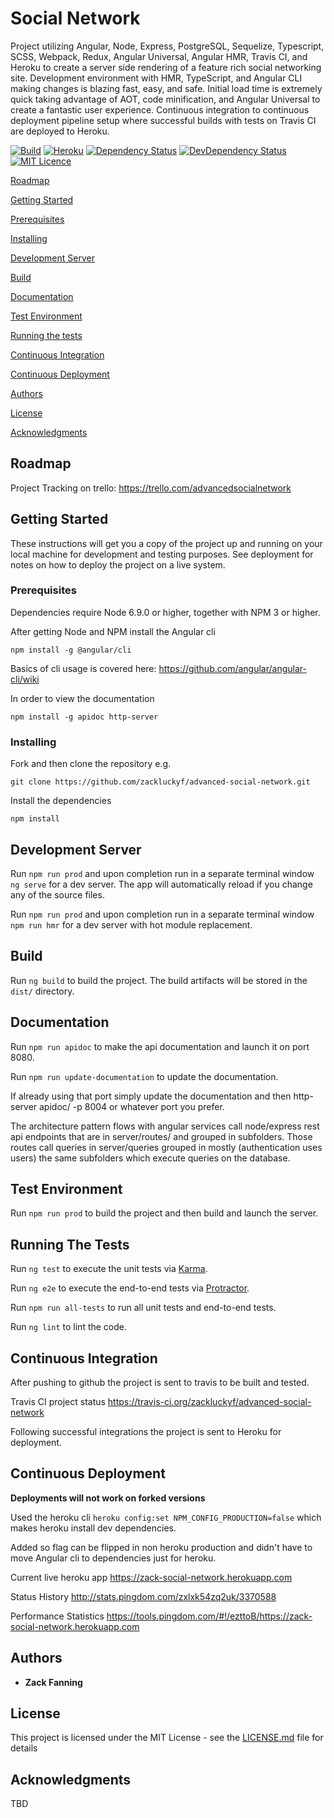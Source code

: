 # Social Network


Project utilizing Angular, Node, Express, PostgreSQL, Sequelize, Typescript, SCSS, Webpack, Redux, Angular Universal, Angular HMR,  Travis CI, and Heroku to create a server side rendering of a feature rich social networking site. Development environment with HMR, TypeScript, and Angular CLI making changes is blazing fast, easy, and safe. Initial load time is extremely quick taking advantage of AOT, code minification, and Angular Universal to create a fantastic user experience. Continuous integration to continuous deployment pipeline setup where successful builds with tests on Travis CI are deployed to Heroku. 


[![Build](https://travis-ci.org/zackluckyf/advanced-social-network.svg?branch=master)](https://travis-ci.org/zackluckyf/advanced-social-network)
[![Heroku](https://heroku-badge.herokuapp.com/?app=zack-social-network)](https://zack-social-network.herokuapp.com)
[![Dependency Status](https://david-dm.org/zackluckyf/advanced-social-network.svg)](https://david-dm.org/zackluckyf/badges)
[![DevDependency Status](https://david-dm.org/zackluckyf/advanced-social-network/dev-status.svg)](https://david-dm.org/zackluckyf/badges#info=devDependencies)
[![MIT Licence](https://badges.frapsoft.com/os/mit/mit.png?v=103)](https://opensource.org/licenses/mit-license.php) 

[Roadmap](#roadmap)

[Getting Started](#getting-started)

[Prerequisites](#prerequisites)

[Installing](#installing)

[Development Server](#development-server)

[Build](#build)

[Documentation](#documentation)

[Test Environment](#test-environment)

[Running the tests](#running-the-tests)

[Continuous Integration](#continuous-integration)

[Continuous Deployment](#continuous-deployment)

[Authors](#authors)

[License](#license)

[Acknowledgments](#acknowledgments)

## Roadmap

Project Tracking on trello: https://trello.com/advancedsocialnetwork


## Getting Started

These instructions will get you a copy of the project up and running on your local machine for development and testing purposes. See deployment for notes on how to deploy the project on a live system.

### Prerequisites

Dependencies require Node 6.9.0 or higher, together with NPM 3 or higher.

After getting Node and NPM install the Angular cli

`npm install -g @angular/cli`

Basics of cli usage is covered here: https://github.com/angular/angular-cli/wiki

In order to view the documentation 

`npm install -g apidoc http-server`

### Installing

Fork and then clone the repository e.g.

`git clone https://github.com/zackluckyf/advanced-social-network.git`

Install the dependencies

`npm install`

## Development Server

Run `npm run prod` and upon completion run in a separate terminal window `ng serve` for a dev server. The app will automatically reload if you change any of the source files.

Run `npm run prod` and upon completion run in a separate terminal window `npm run hmr` for a dev server with hot module replacement.

## Build

Run `ng build` to build the project. The build artifacts will be stored in the `dist/` directory.

## Documentation

Run `npm run apidoc` to make the api documentation and launch it on port 8080. 

Run `npm run update-documentation` to update the documentation.

If already using that port simply update the documentation and then http-server apidoc/ -p 8004 or whatever port you prefer.

The architecture pattern flows with angular services call node/express rest api endpoints that are in server/routes/ and grouped in subfolders. Those routes call queries in server/queries grouped in mostly (authentication uses users) the same subfolders which execute queries on the database. 

## Test Environment

Run `npm run prod` to build the project and then build and launch the server. 

## Running The Tests

Run `ng test` to execute the unit tests via [Karma](https://karma-runner.github.io).

Run `ng e2e` to execute the end-to-end tests via [Protractor](http://www.protractortest.org/).

Run `npm run all-tests` to run all unit tests and end-to-end tests.

Run `ng lint` to lint the code.

## Continuous Integration

After pushing to github the project is sent to travis to be built and tested.

Travis CI project status https://travis-ci.org/zackluckyf/advanced-social-network

Following successful integrations the project is sent to Heroku for deployment. 

## Continuous Deployment

**Deployments will not work on forked versions** 

Used the heroku cli `heroku config:set NPM_CONFIG_PRODUCTION=false` which makes heroku install dev dependencies.

Added so flag can be flipped in non heroku production and didn't have to move Angular cli to dependencies just for heroku.

Current live heroku app https://zack-social-network.herokuapp.com

Status History http://stats.pingdom.com/zxlxk54zq2uk/3370588

Performance Statistics https://tools.pingdom.com/#!/ezttoB/https://zack-social-network.herokuapp.com

## Authors

* **Zack Fanning** 

## License

This project is licensed under the MIT License - see the [LICENSE.md](LICENSE.md) file for details

## Acknowledgments

TBD

